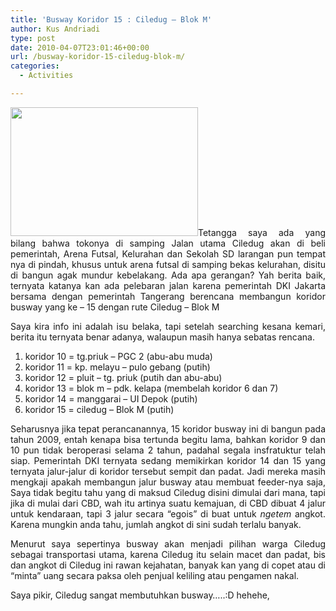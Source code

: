 ```yaml
---
title: 'Busway Koridor 15 : Ciledug – Blok M'
author: Kus Andriadi
type: post
date: 2010-04-07T23:01:46+00:00
url: /busway-koridor-15-ciledug-blok-m/
categories:
  - Activities

---
```

<p style="text-align: justify;">
  <a href="https://i1.wp.com/www.blog.kusandriadi.com/wp-content/uploads/2010/04/Logo-Transjakarta-300x206.png"><img loading="lazy" width="300" height="206" class="alignleft  wp-image-661" title="Logo-Transjakarta-300x206" alt="" src="https://i1.wp.com/www.blog.kusandriadi.com/wp-content/uploads/2010/04/Logo-Transjakarta-300x206.png?resize=300%2C206" data-recalc-dims="1" /></a>Tetangga saya ada yang bilang bahwa tokonya di samping Jalan utama Ciledug akan di beli pemerintah, Arena Futsal, Kelurahan dan Sekolah SD larangan pun tempat nya di pindah, khusus untuk arena futsal di samping bekas kelurahan, disitu di bangun agak mundur kebelakang. Ada apa gerangan? Yah berita baik, ternyata katanya kan ada pelebaran jalan karena pemerintah DKI Jakarta bersama dengan pemerintah Tangerang berencana membangun koridor busway yang ke &#8211; 15 dengan rute Ciledug &#8211; Blok M
</p>

<p style="text-align: justify;">
  <!--more-->Saya kira info ini adalah isu belaka, tapi setelah searching kesana kemari, berita itu ternyata benar adanya, walaupun masih hanya sebatas rencana.
</p>

  1. koridor 10 = tg.priuk &#8211; PGC 2 (abu-abu muda)
  2. koridor 11 = kp. melayu &#8211; pulo gebang (putih)
  3. koridor 12 = pluit &#8211; tg. priuk (putih dan abu-abu)
  4. koridor 13 = blok m &#8211; pdk. kelapa (membelah koridor 6 dan 7)
  5. koridor 14 = manggarai &#8211; UI Depok (putih)
  6. koridor 15 = ciledug &#8211; Blok M (putih)

<p style="text-align: justify;">
  Seharusnya jika tepat perancanannya, 15 koridor busway ini di bangun pada tahun 2009, entah kenapa bisa tertunda begitu lama, bahkan koridor 9 dan 10 pun tidak beroperasi selama 2 tahun, padahal segala insfratuktur telah siap. Pemerintah DKI ternyata sedang memikirkan koridor 14 dan 15 yang ternyata jalur-jalur di koridor tersebut sempit dan padat. Jadi mereka masih mengkaji apakah membangun jalur busway atau membuat feeder-nya saja, Saya tidak begitu tahu yang di maksud Ciledug disini dimulai dari mana, tapi jika di mulai dari CBD, wah itu artinya suatu kemajuan, di CBD dibuat 4 jalur untuk kendaraan, tapi 3 jalur secara &#8220;egois&#8221; di buat untuk <em>ngetem </em>angkot. Karena mungkin anda tahu, jumlah angkot di sini sudah terlalu banyak.
</p>

<p style="text-align: justify;">
  Menurut saya sepertinya busway akan menjadi pilihan warga Ciledug sebagai transportasi utama, karena Ciledug itu selain macet dan padat, bis dan angkot di Ciledug ini rawan kejahatan, banyak kan yang di copet atau di &#8220;minta&#8221; uang secara paksa oleh penjual keliling atau pengamen nakal.
</p>

<p style="text-align: justify;">
  Saya pikir, Ciledug sangat membutuhkan busway&#8230;..:D hehehe,
</p>